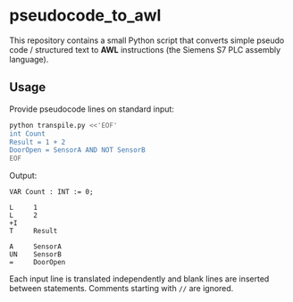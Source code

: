 # pseudocode_to_awl

This repository contains a small Python script that converts simple pseudo code / structured text to **AWL** instructions (the Siemens S7 PLC assembly language).

## Usage

Provide pseudocode lines on standard input:

```bash
python transpile.py <<'EOF'
int Count
Result = 1 + 2
DoorOpen = SensorA AND NOT SensorB
EOF
```

Output:

```
VAR Count : INT := 0;

L     1
L     2
+I
T     Result

A     SensorA
UN    SensorB
=     DoorOpen
```

Each input line is translated independently and blank lines are inserted between statements. Comments starting with `//` are ignored.

